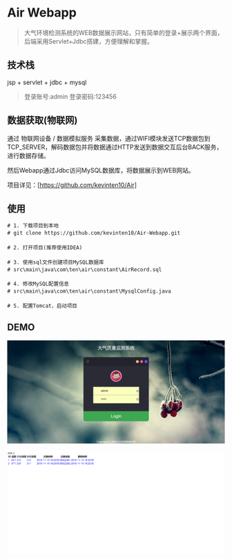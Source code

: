 # Air Webapp

> 大气环境检测系统的WEB数据展示网站，只有简单的登录+展示两个界面，后端采用Servlet+Jdbc搭建，方便理解和掌握。

## 技术栈

jsp + servlet + jdbc + mysql 

> 登录账号:admin 登录密码:123456

## 数据获取(物联网)

通过 物联网设备 / 数据模拟服务 采集数据，通过WIFI模块发送TCP数据包到TCP_SERVER，解码数据包并将数据通过HTTP发送到数据交互后台BACK服务，进行数据存储。

然后Webapp通过Jdbc访问MySQL数据库，将数据展示到WEB网站。

项目详见：[https://github.com/kevinten10/Air]

## 使用

```txt
# 1. 下载项目到本地
# git clone https://github.com/kevinten10/Air-Webapp.git

# 2. 打开项目(推荐使用IDEA)

# 3. 使用sql文件创建项目MySQL数据库 
# src\main\java\com\ten\air\constant\AirRecord.sql

# 4. 修改MySQL配置信息
# src\main\java\com\ten\air\constant\MysqlConfig.java

# 5. 配置Tomcat，启动项目

```

## DEMO

![登录](images/登录.png)

![数据](images/数据展示.png)